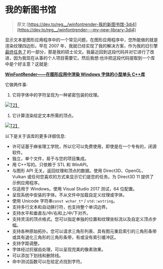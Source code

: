 # 我的新图书馆

> 原文:[https://dev.to/reg__/winfontrender-我的新图书馆-3di4](https://dev.to/reg__/winfontrender---my-new-library-3di4)

显示文本是图形应用程序中的一个常见问题，在图形应用程序中，您所能做的就是渲染纹理四边形。早在 2007 年，我就已经实现了我的解决方案，作为我的旧引擎[最终任务 7](http://asawicki.info/productions/gry/TFQ_Source.php5) 的一部分，那是我的硕士论文。我最近回到这段代码并对它进行了改进，因为我现在从事的个人项目需要它。然后我想:也许把这段代码提取到一个库中是个好主意？这就是:

[**WinFontRender——在图形应用中渲染 Windows 字体的小型单头 C++库**](https://github.com/sawickiap/WinFontRender)

它做两件事:

1.  它将字体中的字符呈现为一种紧密包装的纹理。

[![](../Images/045ca69e6489d7f92077971f2772bb47.png)T2】](https://res.cloudinary.com/practicaldev/image/fetch/s--aV8IHEYp--/c_limit%2Cf_auto%2Cfl_progressive%2Cq_auto%2Cw_880/http://asawicki.info/files/WinFontRender/FontTexture.png)

1.  它计算渲染给定文本所需的顶点。

[![](../Images/d1168c02faa2fe1131142c6a68d14e19.png)T2】](https://res.cloudinary.com/practicaldev/image/fetch/s--7-EjObLH--/c_limit%2Cf_auto%2Cfl_progressive%2Cq_auto%2Cw_880/http://asawicki.info/files/WinFontRender/QuadsRender.png)

以下是关于该库的更多详细信息:

*   许可证基于麻省理工学院，所以它可以免费使用，即使是在一个专有的，闭源软件。
*   独立，单个文件，易于与您的项目集成。
*   用 C++写的。只依赖于 STL 和 WinAPI。
*   与图形 API 无关。返回纹理和顶点的数据。使用 Direct3D、OpenGL、Vulkan 或任何您喜欢的方式来显示它们是您的任务。为 Direct3D 11 提供了示例应用程序。
*   仅适用于 Windows。使用 Visual Studio 2017 测试，64 位配置。
*   呈现系统中安装的字体。不从文件中加载自定义纹理或字体。
*   使用 Unicode 字符串`const wchar_t*` / `std::wstring`。
*   支持多行文本和自动换行符，也支持整个单词边界。
*   支持水平和垂直左/中/右和上/中/下对齐。
*   支持灵活的顶点格式。您可以指定单独的位置和纹理坐标流以及自定义顶点步幅。
*   支持各种原始拓扑。您可以请求三角形列表、具有图元重启索引的三角形条带或具有退化三角形的三角形条带，有或没有索引缓冲区。
*   支持字距调整。
*   字体经过抗锯齿处理，可以呈现完美的像素效果。
*   可以添加下划线和删除线。
*   命中测试函数可以在给定点找到字符。